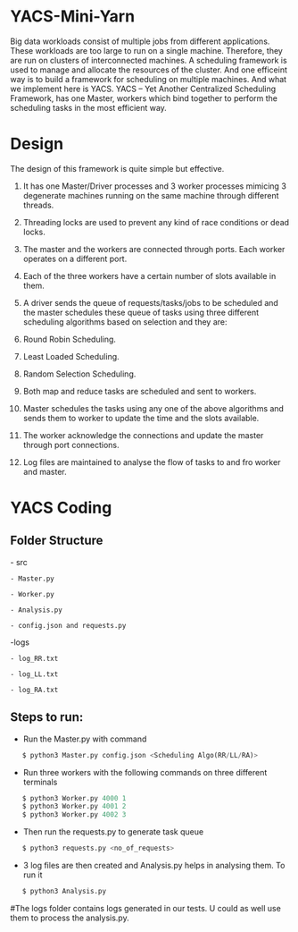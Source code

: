 # YACS-Mini-Yarn

Big data workloads consist of multiple jobs from different applications. These workloads are too large to run on a single machine. Therefore, they are run on clusters of
interconnected machines. A scheduling framework is used to manage and allocate the resources of the cluster. And one efficeint way is to build a framework for scheduling on
multiple machines. And what we implement here is YACS.
YACS – Yet Another Centralized Scheduling Framework, has one Master, workers which bind together to perform the scheduling tasks in the most efficient way.

# Design
The design of this framework is quite simple but effective.
 1. It has one Master/Driver processes and 3 worker processes mimicing 3 degenerate machines running on the same machine through different threads.
 2. Threading locks are used to prevent any kind of race conditions or dead locks.
 3. The master and the workers are connected through ports. Each worker operates on a different port.
 4. Each of the three workers have a certain number of slots available in them.
 5. A driver sends the queue of requests/tasks/jobs to be scheduled and the master schedules these queue of tasks using three different scheduling algorithms based on selection and they are:
  1. Round Robin Scheduling.
  2. Least Loaded Scheduling.
  3. Random Selection Scheduling.

  6. Both map and reduce tasks are scheduled and sent to workers.
  7. Master schedules the tasks using any one of the above algorithms and sends them to worker to update the time and the slots available.
  8. The worker acknowledge the connections and update the master through port connections.
  9. Log files are maintained to analyse the flow of tasks to and fro worker and master.



# YACS Coding
<h2>Folder Structure</h2>
 - src

    - Master.py
  
    - Worker.py
  
    - Analysis.py
    
    - config.json and requests.py 
  
-logs

    - log_RR.txt
  
    - log_LL.txt
  
    - log_RA.txt
  

<h2>Steps to run:</h2>

- Run the Master.py with command 
 ```python
    $ python3 Master.py config.json <Scheduling Algo(RR/LL/RA)>
  ```
 - Run three workers with the following commands on three different terminals
 ```python
    $ python3 Worker.py 4000 1
    $ python3 Worker.py 4001 2
    $ python3 Worker.py 4002 3
 ```
 - Then run the requests.py to generate task queue
 ```python
    $ python3 requests.py <no_of_requests>
 ```
- 3 log files are then created and Analysis.py helps in analysing them. To run it
 ```python
    $ python3 Analysis.py
 ```
 
 #The logs folder contains logs generated in our tests. U could as well use them to process the analysis.py.
